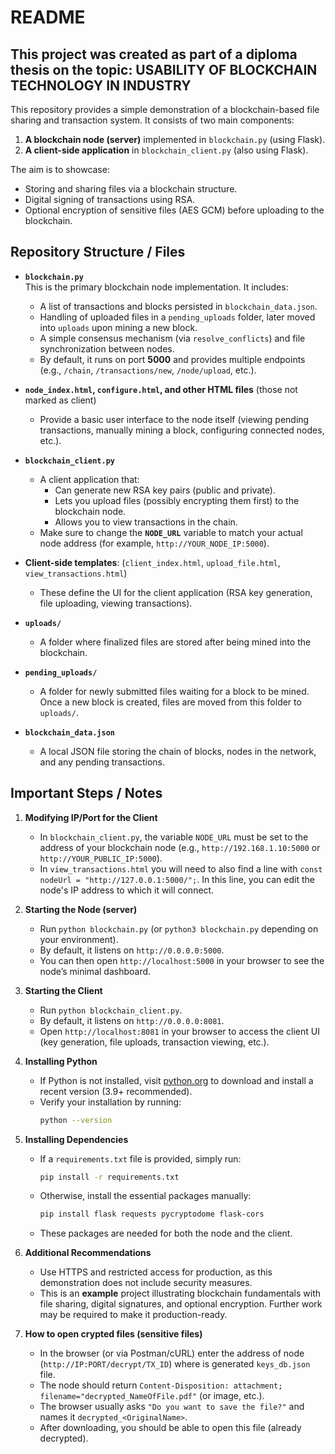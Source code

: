 # README

## This project was created as part of a diploma thesis on the topic: USABILITY OF BLOCKCHAIN TECHNOLOGY IN INDUSTRY

This repository provides a simple demonstration of a blockchain-based file sharing and transaction system. It consists of two main components:

1. **A blockchain node (server)** implemented in `blockchain.py` (using Flask).
2. **A client-side application** in `blockchain_client.py` (also using Flask).

The aim is to showcase:
- Storing and sharing files via a blockchain structure.
- Digital signing of transactions using RSA.
- Optional encryption of sensitive files (AES GCM) before uploading to the blockchain.

## Repository Structure / Files

- **`blockchain.py`**  
  This is the primary blockchain node implementation. It includes:
  - A list of transactions and blocks persisted in `blockchain_data.json`.
  - Handling of uploaded files in a `pending_uploads` folder, later moved into `uploads` upon mining a new block.
  - A simple consensus mechanism (via `resolve_conflicts`) and file synchronization between nodes.
  - By default, it runs on port **5000** and provides multiple endpoints (e.g., `/chain`, `/transactions/new`, `/node/upload`, etc.).

- **`node_index.html`, `configure.html`, and other HTML files** (those not marked as client)  
  - Provide a basic user interface to the node itself (viewing pending transactions, manually mining a block, configuring connected nodes, etc.).

- **`blockchain_client.py`**  
  - A client application that:
    - Can generate new RSA key pairs (public and private).
    - Lets you upload files (possibly encrypting them first) to the blockchain node.
    - Allows you to view transactions in the chain.
  - Make sure to change the **`NODE_URL`** variable to match your actual node address (for example, `http://YOUR_NODE_IP:5000`).

- **Client-side templates**: (`client_index.html`, `upload_file.html`, `view_transactions.html`)  
  - These define the UI for the client application (RSA key generation, file uploading, viewing transactions).

- **`uploads/`**  
  - A folder where finalized files are stored after being mined into the blockchain.

- **`pending_uploads/`**  
  - A folder for newly submitted files waiting for a block to be mined. Once a new block is created, files are moved from this folder to `uploads/`.

- **`blockchain_data.json`**  
  - A local JSON file storing the chain of blocks, nodes in the network, and any pending transactions.

## Important Steps / Notes

1. **Modifying IP/Port for the Client**   
   - In `blockchain_client.py`, the variable `NODE_URL` must be set to the address of your blockchain node (e.g., `http://192.168.1.10:5000` or `http://YOUR_PUBLIC_IP:5000`).
   - In `view_transactions.html` you will need to also find a line with `const nodeUrl = "http://127.0.0.1:5000/";`.
   In this line, you can edit the node's IP address to which it will connect.
2. **Starting the Node (server)**  
   - Run `python blockchain.py` (or `python3 blockchain.py` depending on your environment).
   - By default, it listens on `http://0.0.0.0:5000`.
   - You can then open `http://localhost:5000` in your browser to see the node’s minimal dashboard.

3. **Starting the Client**  
   - Run `python blockchain_client.py`.
   - By default, it listens on `http://0.0.0.0:8081`.
   - Open `http://localhost:8081` in your browser to access the client UI (key generation, file uploads, transaction viewing, etc.).

4. **Installing Python**  
   - If Python is not installed, visit [python.org](https://www.python.org/downloads/) to download and install a recent version (3.9+ recommended).
   - Verify your installation by running:
     ```sh
     python --version
     ```

5. **Installing Dependencies**  
   - If a `requirements.txt` file is provided, simply run:
     ```sh
     pip install -r requirements.txt
     ```
   - Otherwise, install the essential packages manually:
     ```sh
     pip install flask requests pycryptodome flask-cors
     ```
   - These packages are needed for both the node and the client.

6. **Additional Recommendations**  
   - Use HTTPS and restricted access for production, as this demonstration does not include security measures.
   - This is an **example** project illustrating blockchain fundamentals with file sharing, digital signatures, and optional encryption. Further work may be required to make it production-ready.

7. **How to open crypted files (sensitive files)**
     - In the browser (or via Postman/cURL) enter the address of node (`http://IP:PORT/decrypt/TX_ID`) where is generated `keys_db.json` file.
     -  The node should return `Content-Disposition: attachment; filename="decrypted_NameOfFile.pdf"` (or image, etc.).
     - The browser usually asks `"Do you want to save the file?"` and names it `decrypted_<OriginalName>`.
     - After downloading, you should be able to open this file (already decrypted).


